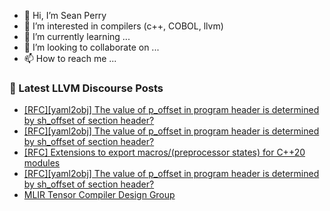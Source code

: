 - 👋 Hi, I’m Sean Perry
- 👀 I’m interested in compilers (c++, COBOL, llvm)
- 🌱 I’m currently learning ...
- 💞️ I’m looking to collaborate on ...
- 📫 How to reach me ...

<!---
s66perry/s66perry is a ✨ special ✨ repository because its `README.md` (this file) appears on your GitHub profile.
You can click the Preview link to take a look at your changes.
--->
### 📕 Latest LLVM Discourse Posts

<!-- DISCOURSE-LLVM:START -->
- [[RFC][yaml2obj] The value of p_offset in program header is determined by sh_offset of section header?](https://discourse.llvm.org/t/rfc-yaml2obj-the-value-of-p-offset-in-program-header-is-determined-by-sh-offset-of-section-header/85099#post_4)
- [[RFC][yaml2obj] The value of p_offset in program header is determined by sh_offset of section header?](https://discourse.llvm.org/t/rfc-yaml2obj-the-value-of-p-offset-in-program-header-is-determined-by-sh-offset-of-section-header/85099#post_3)
- [[RFC] Extensions to export macros/&lpar;preprocessor states&rpar; for C++20 modules](https://discourse.llvm.org/t/rfc-extensions-to-export-macros-preprocessor-states-for-c-20-modules/85083#post_12)
- [[RFC][yaml2obj] The value of p_offset in program header is determined by sh_offset of section header?](https://discourse.llvm.org/t/rfc-yaml2obj-the-value-of-p-offset-in-program-header-is-determined-by-sh-offset-of-section-header/85099#post_2)
- [MLIR Tensor Compiler Design Group](https://discourse.llvm.org/t/mlir-tensor-compiler-design-group/84386?page=2#post_37)
<!-- DISCOURSE-LLVM:END -->
